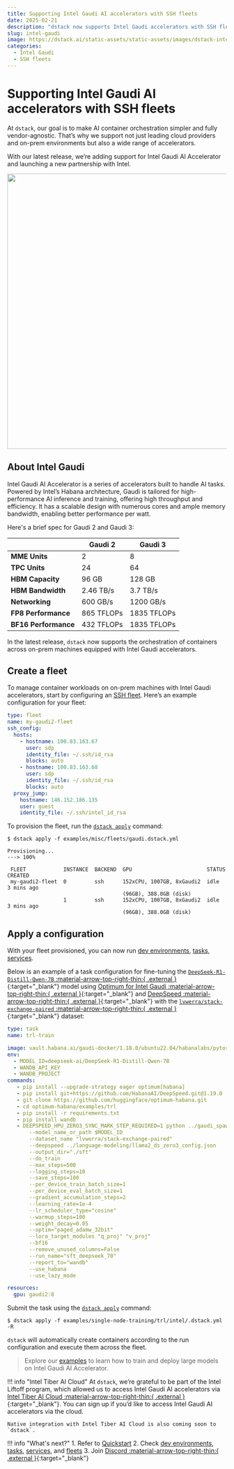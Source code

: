```yaml
---
title: Supporting Intel Gaudi AI accelerators with SSH fleets
date: 2025-02-21
description: "dstack now supports Intel Gaudi accelerators with SSH fleets, simplifying container orchestration across private clouds and data centers."  
slug: intel-gaudi
image: https://dstack.ai/static-assets/static-assets/images/dstack-intel-gaudi-and-intel-tiber-cloud.png-v2
categories:
  - Intel Gaudi
  - SSH fleets
---
```


# Supporting Intel Gaudi AI accelerators with SSH fleets

At `dstack`, our goal is to make AI container orchestration simpler and fully vendor-agnostic. That’s why we support not
just leading cloud providers and on-prem environments but also a wide range of accelerators.

With our latest release, we’re adding support
for Intel Gaudi AI Accelerator and launching a new partnership with Intel.

<img src="https://dstack.ai/static-assets/static-assets/images/dstack-intel-gaudi-and-intel-tiber-cloud-v2.png" width="630"/>

<!-- more -->

## About Intel Gaudi

Intel Gaudi AI Accelerator is a series of accelerators built to handle AI tasks. Powered by Intel’s Habana architecture, Gaudi is
tailored for high-performance AI inference and training, offering high throughput and efficiency. It has a scalable
design with numerous cores and ample memory bandwidth, enabling better performance per watt.

Here's a brief spec for Gaudi 2 and Gaudi 3:

|                      | **Gaudi 2** | **Gaudi 3** |
|----------------------|-------------|-------------|
| **MME Units**        | 2           | 8           |
| **TPC Units**        | 24          | 64          |
| **HBM Capacity**     | 96 GB       | 128 GB      |
| **HBM Bandwidth**    | 2.46 TB/s   | 3.7 TB/s    |
| **Networking**       | 600 GB/s    | 1200 GB/s   |
| **FP8 Performance**  | 865 TFLOPs  | 1835 TFLOPs |
| **BF16 Performance** | 432 TFLOPs  | 1835 TFLOPs |

In the latest release, `dstack` now supports the orchestration of containers across on-prem 
machines equipped with Intel Gaudi accelerators.

## Create a fleet

To manage container workloads on on-prem machines with Intel Gaudi accelerators, start by configuring an 
[SSH fleet](../../docs/concepts/fleets.md#ssh). Here’s an example configuration for your fleet:

<div editor-title="examples/misc/fleets/gaudi.dstack.yml">

```yaml
type: fleet
name: my-gaudi2-fleet
ssh_config:
  hosts:
    - hostname: 100.83.163.67
      user: sdp
      identity_file: ~/.ssh/id_rsa
      blocks: auto
    - hostname: 100.83.163.68
      user: sdp
      identity_file: ~/.ssh/id_rsa
      blocks: auto
  proxy_jump:
    hostname: 146.152.186.135
    user: guest
    identity_file: ~/.ssh/intel_id_rsa
```

</div>

To provision the fleet, run the [`dstack apply`](../../docs/reference/cli/dstack/apply.md) command:

<div class="termy">

```shell
$ dstack apply -f examples/misc/fleets/gaudi.dstack.yml

Provisioning...
---> 100%

 FLEET            INSTANCE  BACKEND  GPU                        STATUS  CREATED 
 my-gaudi2-fleet  0         ssh      152xCPU, 1007GB, 8xGaudi2  idle    3 mins ago
                                     (96GB), 388.0GB (disk)     
                  1         ssh      152xCPU, 1007GB, 8xGaudi2  idle    3 mins ago
                                     (96GB), 388.0GB (disk)     
```

</div>

## Apply a configuration

With your fleet provisioned, you can now run [dev environments](../../docs/concepts/dev-environments.md), [tasks](../../docs/concepts/tasks.md), [services](../../docs/concepts/services.md). 

Below is an example of a task configuration for fine-tuning the [`DeepSeek-R1-Distill-Qwen-7B` :material-arrow-top-right-thin:{ .external }](https://huggingface.co/deepseek-ai/DeepSeek-R1-Distill-Qwen-7B){:target="_blank"}
model using [Optimum for Intel Gaudi :material-arrow-top-right-thin:{ .external }](https://github.com/huggingface/optimum-habana){:target="_blank"} 
and [DeepSpeed :material-arrow-top-right-thin:{ .external }](https://docs.habana.ai/en/latest/PyTorch/DeepSpeed/DeepSpeed_User_Guide/DeepSpeed_User_Guide.html#deepspeed-user-guide){:target="_blank"} with 
the [`lvwerra/stack-exchange-paired` :material-arrow-top-right-thin:{ .external }](https://huggingface.co/datasets/lvwerra/stack-exchange-paired){:target="_blank"} dataset:

<div editor-title="examples/single-node-training/trl/intel/.dstack.yml">
    
```yaml
type: task
name: trl-train

image: vault.habana.ai/gaudi-docker/1.18.0/ubuntu22.04/habanalabs/pytorch-installer-2.4.0
env:
  - MODEL_ID=deepseek-ai/DeepSeek-R1-Distill-Qwen-7B
  - WANDB_API_KEY
  - WANDB_PROJECT
commands:
   - pip install --upgrade-strategy eager optimum[habana]
   - pip install git+https://github.com/HabanaAI/DeepSpeed.git@1.19.0
   - git clone https://github.com/huggingface/optimum-habana.git
   - cd optimum-habana/examples/trl
   - pip install -r requirements.txt
   - pip install wandb
   - DEEPSPEED_HPU_ZERO3_SYNC_MARK_STEP_REQUIRED=1 python ../gaudi_spawn.py --world_size $DSTACK_GPUS_NUM --use_deepspeed sft.py
       --model_name_or_path $MODEL_ID
       --dataset_name "lvwerra/stack-exchange-paired"
       --deepspeed ../language-modeling/llama2_ds_zero3_config.json
       --output_dir="./sft"
       --do_train
       --max_steps=500
       --logging_steps=10
       --save_steps=100
       --per_device_train_batch_size=1
       --per_device_eval_batch_size=1
       --gradient_accumulation_steps=2
       --learning_rate=1e-4
       --lr_scheduler_type="cosine"
       --warmup_steps=100
       --weight_decay=0.05
       --optim="paged_adamw_32bit"
       --lora_target_modules "q_proj" "v_proj"
       --bf16
       --remove_unused_columns=False
       --run_name="sft_deepseek_70"
       --report_to="wandb"
       --use_habana
       --use_lazy_mode

resources:
  gpu: gaudi2:8
```    

</div>

Submit the task using the [`dstack apply`](../../docs/reference/cli/dstack/apply.md) command:

<div class="termy">

```shell
$ dstack apply -f examples/single-node-training/trl/intel/.dstack.yml -R
```

</div>

`dstack` will automatically create containers according to the run configuration and execute them across the fleet.

> Explore our [examples](../../examples/accelerators/intel/index.md) to learn how to train and deploy large models on
> Intel Gaudi AI Accelerator.

!!! info "Intel Tiber AI Cloud"
    At `dstack`, we’re grateful to be part of the Intel Liftoff program, which allowed us to access Intel Gaudi AI
    accelerators via [Intel Tiber AI Cloud :material-arrow-top-right-thin:{ .external }](https://www.intel.com/content/www/us/en/developer/tools/tiber/ai-cloud.html){:target="_blank"}.
    You can sign up if you’d like to access Intel Gaudi AI accelerators via the cloud.

    Native integration with Intel Tiber AI Cloud is also coming soon to `dstack`.

!!! info "What's next?"
    1. Refer to [Quickstart](../../docs/quickstart.md)
    2. Check [dev environments](../../docs/concepts/dev-environments.md), [tasks](../../docs/concepts/tasks.md), [services](../../docs/concepts/services.md), and [fleets](../../docs/concepts/fleets.md)
    3. Join [Discord :material-arrow-top-right-thin:{ .external }](https://discord.gg/u8SmfwPpMd){:target="_blank"}
